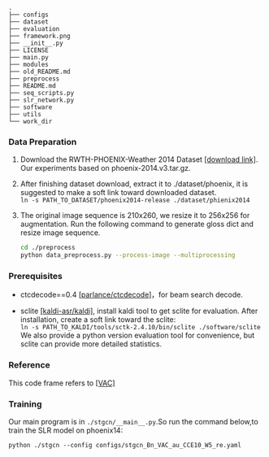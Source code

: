 ```
.
├── configs
├── dataset
├── evaluation
├── framework.png
├── __init__.py
├── LICENSE
├── main.py
├── modules
├── old_README.md
├── preprocess
├── README.md
├── seq_scripts.py
├── slr_network.py
├── software
├── utils
└── work_dir
```

### Data Preparation

1. Download the RWTH-PHOENIX-Weather 2014 Dataset [[download link]](https://www-i6.informatik.rwth-aachen.de/~koller/RWTH-PHOENIX/). Our experiments based on phoenix-2014.v3.tar.gz.

2. After finishing dataset download, extract it to ./dataset/phoenix, it is suggested to make a soft link toward downloaded dataset.   
   `ln -s PATH_TO_DATASET/phoenix2014-release ./dataset/phienix2014`

3. The original image sequence is 210x260, we resize it to 256x256 for augmentation. Run the following command to generate gloss dict and resize image sequence.     

   ```bash
   cd ./preprocess
   python data_preprocess.py --process-image --multiprocessing
   ```

### Prerequisites

- ctcdecode==0.4 [[parlance/ctcdecode]](https://github.com/parlance/ctcdecode)，for beam search decode.

- sclite [[kaldi-asr/kaldi]](https://github.com/kaldi-asr/kaldi), install kaldi tool to get sclite for evaluation. After installation, create a soft link toward the sclite:    
  `ln -s PATH_TO_KALDI/tools/sctk-2.4.10/bin/sclite ./software/sclite`
  We also provide a python version evaluation tool for convenience, but sclite can provide more detailed statistics.

### Reference

This code frame refers to [[VAC]](https://github.com/ycmin95/VAC_CSLR)

### Training



Our main program is in `./stgcn/__main__.py`.So run the command below,to train the SLR model on phoenix14:

`python ./stgcn --config configs/stgcn_Bn_VAC_au_CCE10_W5_re.yaml`


